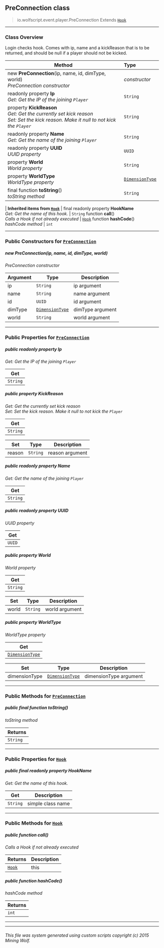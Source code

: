 ## PreConnection __class__

>io.wolfscript.event.player.PreConnection
>Extends [`Hook`](../../hook/Hook.md)

---

### Class Overview

Login checks hook. Comes with ip, name and a kickReason that is to be returned, and should be null if a player should not be kicked.

Method | Type   
--- | :--- 
new __PreConnection__(ip, name, id, dimType, world) <br> _PreConnection constructor_ | _constructor_
 readonly property __Ip__ <br> _Get: Get the IP of the joining `Player`_ | `String`
  property __KickReason__ <br> _Get: Get the currently set kick reason<br>Set: Set the kick reason. Make it null to not kick the `Player`_ | `String`
 readonly property __Name__ <br> _Get: Get the name of the joining `Player`_ | `String`
 readonly property __UUID__ <br> _UUID property_ | `UUID`
  property __World__ <br> _World property_ | `String`
  property __WorldType__ <br> _WorldType property_ | [`DimensionType`](../../api/world/DimensionType.md)
final function __toString__() <br> _toString method_ | `String`
 |
__Inherited items from [`Hook`](../../hook/Hook.md)__ |
final readonly property __HookName__ <br> _Get: Get the name of this hook._ | `String`
 function __call__() <br> _Calls a Hook if not already executed_ | [`Hook`](../../hook/Hook.md)
 function __hashCode__() <br> _hashCode method_ | `int`





---

### Public Constructors for [`PreConnection`](PreConnection.md)

##### <a id='preconnection'></a>new __PreConnection__(ip, name, id, dimType, world) 

_PreConnection constructor_

Argument | Type | Description  
--- | --- | --- 
ip | `String` | ip argument
name | `String` | name argument
id | `UUID` | id argument
dimType | [`DimensionType`](../../api/world/DimensionType.md) | dimType argument
world | `String` | world argument

---

### Public Properties for [`PreConnection`](PreConnection.md)

##### <a id='ip'></a>public  readonly property __Ip__

_Get: Get the IP of the joining `Player`_

Get | 
--- | 
`String` |



##### <a id='kickreason'></a>public   property __KickReason__

_Get: Get the currently set kick reason<br>Set: Set the kick reason. Make it null to not kick the `Player`_

Get | 
--- | 
`String` |

Set | Type | Description  
--- | --- | --- 
reason | `String` | reason argument


##### <a id='name'></a>public  readonly property __Name__

_Get: Get the name of the joining `Player`_

Get | 
--- | 
`String` |



##### <a id='uuid'></a>public  readonly property __UUID__

_UUID property_

Get | 
--- | 
`UUID` |



##### <a id='world'></a>public   property __World__

_World property_

Get | 
--- | 
`String` |

Set | Type | Description  
--- | --- | --- 
world | `String` | world argument


##### <a id='worldtype'></a>public   property __WorldType__

_WorldType property_

Get | 
--- | 
[`DimensionType`](../../api/world/DimensionType.md) |

Set | Type | Description  
--- | --- | --- 
dimensionType | [`DimensionType`](../../api/world/DimensionType.md) | dimensionType argument


---

### Public Methods for [`PreConnection`](PreConnection.md)

##### <a id='tostring'></a>public final function __toString__()

_toString method_

Returns | 
--- | 
`String` |


---

### Public Properties for [`Hook`](../../hook/Hook.md)

##### <a id='hookname'></a>public final readonly property __HookName__

_Get: Get the name of this hook._

Get | Description
--- | --- 
`String` | simple class name



---

### Public Methods for [`Hook`](../../hook/Hook.md)

##### <a id='call'></a>public  function __call__()

_Calls a Hook if not already executed_

Returns | Description
--- | --- 
[`Hook`](../../hook/Hook.md) | this


##### <a id='hashcode'></a>public  function __hashCode__()

_hashCode method_

Returns | 
--- | 
`int` |


---


---


###### This file was system generated using custom scripts copyright (c) 2015 Mining Wolf.
	

